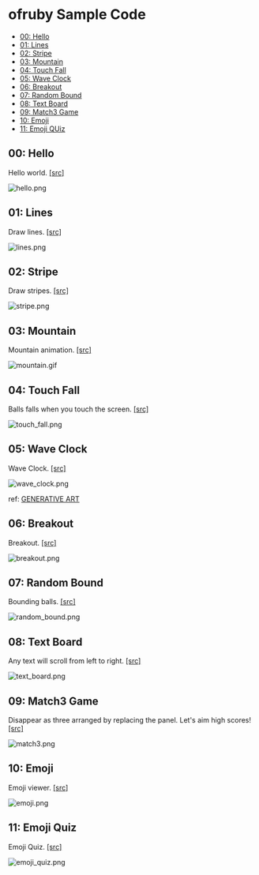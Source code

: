 ofruby Sample Code
===============

- [00: Hello](#00-hello)
- [01: Lines](#01-lines)
- [02: Stripe](#02-stripe)
- [03: Mountain](#03-mountain)
- [04: Touch Fall](#04-touch-fall)
- [05: Wave Clock](#05-wave-clock)
- [06: Breakout](#06-breakout)
- [07: Random Bound](#07-random-bound)
- [08: Text Board](#08-text-board)
- [09: Match3 Game](#09-match3-game)
- [10: Emoji](#10-emoji)
- [11: Emoji QUiz](#11-emoji-quiz)

## 00: Hello
Hello world. [[src]](https://github.com/ongaeshi/ofruby-sample/blob/master/hello.rb)

![hello.png](https://raw.github.com/ongaeshi/ofruby-sample/master/images/hello.png)

## 01: Lines
Draw lines. [[src]](https://github.com/ongaeshi/ofruby-sample/blob/master/lines.rb)

![lines.png](https://raw.github.com/ongaeshi/ofruby-sample/master/images/lines.png)

## 02: Stripe
Draw stripes. [[src]](https://github.com/ongaeshi/ofruby-sample/blob/master/stripe.rb)

![stripe.png](https://raw.github.com/ongaeshi/ofruby-sample/master/images/stripe.png)

## 03: Mountain
Mountain animation. [[src]](https://github.com/ongaeshi/ofruby-sample/blob/master/mountain.rb)

![mountain.gif](https://raw.github.com/ongaeshi/ofruby-sample/master/images/mountain.gif)

## 04: Touch Fall
Balls falls when you touch the screen. [[src]](https://github.com/ongaeshi/ofruby-sample/blob/master/touch_fall.rb)

![touch_fall.png](https://raw.github.com/ongaeshi/ofruby-sample/master/images/touch_fall.png)

## 05: Wave Clock
Wave Clock. [[src]](https://github.com/ongaeshi/ofruby-sample/blob/master/wave_clock.rb)

![wave_clock.png](https://raw.github.com/ongaeshi/ofruby-sample/master/images/wave_clock.png) 

ref: [GENERATIVE ART](http://zenbullets.com/book.php)

## 06: Breakout
Breakout. [[src]](https://github.com/ongaeshi/ofruby-sample/blob/master/breakout.rb)

![breakout.png](https://raw.github.com/ongaeshi/ofruby-sample/master/images/breakout.png) 

## 07: Random Bound
Bounding balls. [[src]](https://github.com/ongaeshi/ofruby-sample/blob/master/random_bound.rb)

![random_bound.png](https://raw.github.com/ongaeshi/ofruby-sample/master/images/random_bound.png) 

## 08: Text Board
Any text will scroll from left to right. [[src]](https://github.com/ongaeshi/ofruby-sample/blob/master/text_board.rb)

![text_board.png](https://raw.github.com/ongaeshi/ofruby-sample/master/images/text_board.png)

## 09: Match3 Game
Disappear as three arranged by replacing the panel. Let's aim high scores! [[src]](https://github.com/ongaeshi/ofruby-sample/blob/master/match3.rb)

![match3.png](https://raw.github.com/ongaeshi/ofruby-sample/master/images/match3.png)

## 10: Emoji
Emoji viewer. [[src]](https://github.com/ongaeshi/ofruby-sample/blob/master/emoji.rb)

![emoji.png](https://raw.github.com/ongaeshi/ofruby-sample/master/images/emoji.png)

## 11: Emoji Quiz
Emoji Quiz. [[src]](https://github.com/ongaeshi/ofruby-sample/blob/master/emoji_quiz.rb)

![emoji_quiz.png](https://raw.github.com/ongaeshi/ofruby-sample/master/images/emoji_quiz.png)

